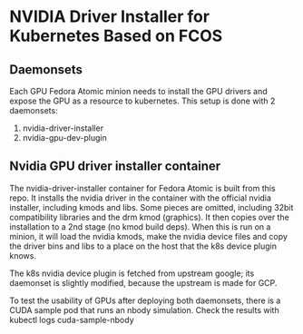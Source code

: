 # NVIDIA Driver Installer for Kubernetes Based on FCOS

## Daemonsets

Each GPU Fedora Atomic minion needs to install the GPU drivers and expose the
GPU as a resource to kubernetes. This setup is done with 2 daemonsets:

1. nvidia-driver-installer
2. nvidia-gpu-dev-plugin

## Nvidia GPU driver installer container

The nvidia-driver-installer container for Fedora Atomic is built from this repo.
It installs the nvidia driver in the container with the official nvidia
installer, including kmods and libs. Some pieces are omitted, including 32bit
compatibility libraries and the drm kmod (graphics).
It then copies over the installation to a 2nd stage (no kmod build deps).
When this is run on a minion, it will load the nvidia kmods, make the nvidia
device files and copy the driver bins and libs to a place on the host that
the k8s device plugin knows.

The k8s nvidia device plugin is fetched from upstream google; its daemonset
is slightly modified, because the upstream is made for GCP.

To test the usability of GPUs after deploying both daemonsets, there is a
CUDA sample pod that runs an nbody simulation. Check the results with
  kubectl logs cuda-sample-nbody
